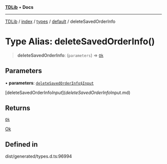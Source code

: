 [**TDLib**](../../../../../../README.md) • **Docs**

***

[TDLib](../../../../../../modules.md) / [index](../../../../../README.md) / [types](../../../README.md) / [default](../README.md) / deleteSavedOrderInfo

# Type Alias: deleteSavedOrderInfo()

> **deleteSavedOrderInfo**: (`parameters`) => [`Ok`](Ok.md)

## Parameters

• **parameters**: [`deleteSavedOrderInfo$Input`](deleteSavedOrderInfo$Input.md)

[deleteSavedOrderInfo$Input](deleteSavedOrderInfo$Input.md)

## Returns

[`Ok`](Ok.md)

[Ok](Ok.md)

## Defined in

dist/generated/types.d.ts:96994

